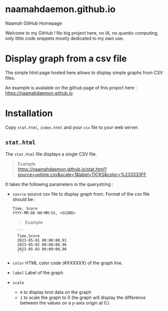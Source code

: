 # naamahdaemon.github.io
Naamah GitHub Homepage

Welcome to my GitHub !
No big project here, no IA, no quantic computing, only little code snippets mostly dedicated to my own use.

# Display graph from a csv file
The simple html page hosted here allows to display simple graphs from CSV files.

An example is available on the github page of this project here : https://naamahdaemon.github.io

# Installation
Copy `stat.html`, `index.html` and your `csv` file to your web server.

## `stat.html`
The `stat.html` file displays a single CSV file.

> Example    
> https://naamahdaemon.github.io/stat.html?source=uptime.csv&scale=1&label=TICKS&color=%233333FF

It takes the following parameters in the querystring :

* `source`
    source csv file to display graph from. Format of the csv file should be :
    ```
    Time, Score
    YYYY-MM-DD HH:MM:SS, <SCORE>
    ```

    > Example

        ```
        Time,Score
        2023-05-01 00:00:00,91
        2023-05-02 00:00:00,96
        2023-05-03 00:00:00,96
        ```
 
* `color`
    HTML color code (#XXXXXX) of the graph line.

* `label`
    Label of the graph

* `scale`
    * `0` to display brut data on the graph
    * `1` to scale the graph to 0 (he graph will display the difference between the values on a y-axis origin at 0.)


